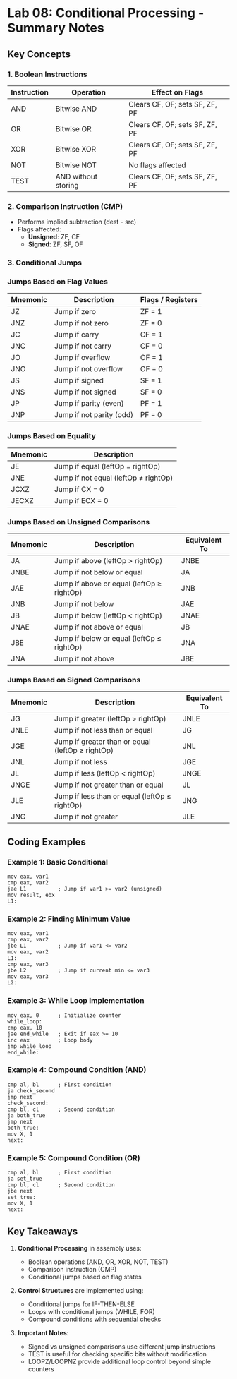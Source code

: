 # Lab 08: Conditional Processing - Summary Notes

## Key Concepts

### 1. Boolean Instructions
| Instruction | Operation | Effect on Flags |
|------------|-----------|-----------------|
| AND        | Bitwise AND | Clears CF, OF; sets SF, ZF, PF |
| OR         | Bitwise OR  | Clears CF, OF; sets SF, ZF, PF |
| XOR        | Bitwise XOR | Clears CF, OF; sets SF, ZF, PF |
| NOT        | Bitwise NOT | No flags affected |
| TEST       | AND without storing | Clears CF, OF; sets SF, ZF, PF |

### 2. Comparison Instruction (CMP)
- Performs implied subtraction (dest - src)
- Flags affected:
  - **Unsigned**: ZF, CF
  - **Signed**: ZF, SF, OF

### 3. Conditional Jumps

### Jumps Based on Flag Values

| Mnemonic | Description                | Flags / Registers |
|----------|----------------------------|-------------------|
| JZ       | Jump if zero               | ZF = 1            |
| JNZ      | Jump if not zero           | ZF = 0            |
| JC       | Jump if carry              | CF = 1            |
| JNC      | Jump if not carry          | CF = 0            |
| JO       | Jump if overflow           | OF = 1            |
| JNO      | Jump if not overflow       | OF = 0            |
| JS       | Jump if signed             | SF = 1            |
| JNS      | Jump if not signed         | SF = 0            |
| JP       | Jump if parity (even)      | PF = 1            |
| JNP      | Jump if not parity (odd)   | PF = 0            |

### Jumps Based on Equality

| Mnemonic | Description                          |
|----------|--------------------------------------|
| JE       | Jump if equal (leftOp = rightOp)     |
| JNE      | Jump if not equal (leftOp ≠ rightOp) |
| JCXZ     | Jump if CX = 0                       |
| JECXZ    | Jump if ECX = 0                      |




### Jumps Based on Unsigned Comparisons

| Mnemonic | Description                          | Equivalent To |
|----------|--------------------------------------|---------------|
| JA       | Jump if above (leftOp > rightOp)     | JNBE          |
| JNBE     | Jump if not below or equal           | JA            |
| JAE      | Jump if above or equal (leftOp ≥ rightOp) | JNB       |
| JNB      | Jump if not below                    | JAE           |
| JB       | Jump if below (leftOp < rightOp)     | JNAE          |
| JNAE     | Jump if not above or equal           | JB            |
| JBE      | Jump if below or equal (leftOp ≤ rightOp) | JNA       |
| JNA      | Jump if not above                    | JBE           |

### Jumps Based on Signed Comparisons

| Mnemonic | Description                          | Equivalent To |
|----------|--------------------------------------|---------------|
| JG       | Jump if greater (leftOp > rightOp)   | JNLE          |
| JNLE     | Jump if not less than or equal       | JG            |
| JGE      | Jump if greater than or equal (leftOp ≥ rightOp) | JNL       |
| JNL      | Jump if not less                     | JGE           |
| JL       | Jump if less (leftOp < rightOp)      | JNGE          |
| JNGE     | Jump if not greater than or equal    | JL            |
| JLE      | Jump if less than or equal (leftOp ≤ rightOp) | JNG       |
| JNG      | Jump if not greater                  | JLE           |
## Coding Examples

### Example 1: Basic Conditional
```assembly
mov eax, var1
cmp eax, var2
jae L1          ; Jump if var1 >= var2 (unsigned)
mov result, ebx
L1:
```

### Example 2: Finding Minimum Value
```assembly
mov eax, var1
cmp eax, var2
jbe L1          ; Jump if var1 <= var2
mov eax, var2
L1:
cmp eax, var3
jbe L2          ; Jump if current min <= var3
mov eax, var3
L2:
```

### Example 3: While Loop Implementation
```assembly
mov eax, 0      ; Initialize counter
while_loop:
cmp eax, 10
jae end_while   ; Exit if eax >= 10
inc eax         ; Loop body
jmp while_loop
end_while:
```

### Example 4: Compound Condition (AND)
```assembly
cmp al, bl      ; First condition
ja check_second
jmp next
check_second:
cmp bl, cl      ; Second condition
ja both_true
jmp next
both_true:
mov X, 1
next:
```

### Example 5: Compound Condition (OR)
```assembly
cmp al, bl      ; First condition
ja set_true
cmp bl, cl      ; Second condition
jbe next
set_true:
mov X, 1
next:
```

## Key Takeaways

1. **Conditional Processing** in assembly uses:
   - Boolean operations (AND, OR, XOR, NOT, TEST)
   - Comparison instruction (CMP)
   - Conditional jumps based on flag states

2. **Control Structures** are implemented using:
   - Conditional jumps for IF-THEN-ELSE
   - Loops with conditional jumps (WHILE, FOR)
   - Compound conditions with sequential checks

3. **Important Notes**:
   - Signed vs unsigned comparisons use different jump instructions
   - TEST is useful for checking specific bits without modification
   - LOOPZ/LOOPNZ provide additional loop control beyond simple counters

